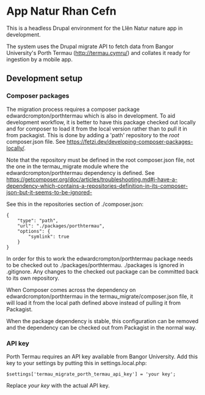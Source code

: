 # App Natur Rhan Cefn

This is a headless Drupal environment for the Llên Natur nature app in
development.

The system uses the Drupal migrate API to fetch data from Bangor University's
Porth Termau (http://termau.cymru/) and collates it ready for ingestion by a
mobile app.

## Development setup

### Composer packages

The migration process requires a composer package edwardcrompton/porthtermau
which is also in development. To aid development workflow, it is better to have
this package checked out locally and for composer to load it from the local
version rather than to pull it in from packagist. This is done by adding a 
'path' repository to the _root_ composer.json file. See https://fetzi.dev/developing-composer-packages-locally/.

Note that the repository must be defined in the root composer.json file, not
the one in the termau_migrate module where the edwardcrompton/porthtermau
dependency is defined. See https://getcomposer.org/doc/articles/troubleshooting.md#i-have-a-dependency-which-contains-a-repositories-definition-in-its-composer-json-but-it-seems-to-be-ignored-

See this in the repositories section of ./composer.json:

```
{
    "type": "path",
    "url": "./packages/porthtermau",
    "options": {
        "symlink": true
    }
}
```

In order for this to work the edwardcrompton/porthtermau package needs to be
checked out to ./packages/porthtermau. ./packages is ignored in .gitignore. Any changes to the checked out package can be committed back to its own repository.

When Composer comes across the dependency on edwardcrompton/porthtermau in the
termau_migrate/composer.json file, it will load it from the local path defined
above instead of pulling it from Packagist.

When the package dependency is stable, this configuration can be removed and
the dependency can be checked out from Packagist in the normal way.

### API key

Porth Termau requires an API key available from Bangor University. Add this key
to your settings by putting this in settings.local.php:

```
$settings['termau_migrate_porth_termau_api_key'] = 'your key';
```

Replace _your key_ with the actual API key.

